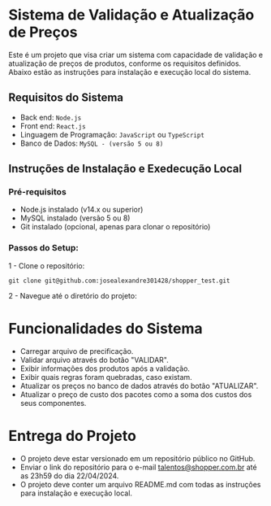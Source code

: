 # Sistema de Validação e Atualização de Preços

Este é um projeto que visa criar um sistema com capacidade de validação e atualização de preços de produtos, conforme os requisitos definidos. Abaixo estão as instruções para instalação e execução local do sistema.


## Requisitos do Sistema

 - Back end: `Node.js`
 - Front end: `React.js`
 - Linguagem de Programação: `JavaScript` ou `TypeScript`
 - Banco de Dados: `MySQL - (versão 5 ou 8)`

## Instruções de Instalação e Exedecução Local

### Pré-requisitos

 - Node.js instalado (v14.x ou superior)
 - MySQL instalado (versão 5 ou 8)
 - Git instalado (opcional, apenas para clonar o repositório)

### Passos do Setup:

 1 - Clone o repositório:

    git clone git@github.com:josealexandre301428/shopper_test.git

2 - Navegue até o diretório do projeto:



# Funcionalidades do Sistema


 - Carregar arquivo de precificação.
 - Validar arquivo através do botão "VALIDAR".
 - Exibir informações dos produtos após a validação.
 - Exibir quais regras foram quebradas, caso existam.
 - Atualizar os preços no banco de dados através do botão "ATUALIZAR".
 - Atualizar o preço de custo dos pacotes como a soma dos custos dos seus componentes.
 
 
# Entrega do Projeto


 - O projeto deve estar versionado em um repositório público no GitHub.
 - Enviar o link do repositório para o e-mail talentos@shopper.com.br até as 23h59 do dia 22/04/2024.
 - O projeto deve conter um arquivo README.md com todas as instruções para instalação e execução local.
